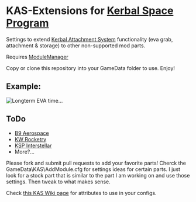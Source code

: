 KAS-Extensions for [Kerbal Space Program](https://www.kerbalspaceprogram.com/)
============================================================================

Settings to extend [Kerbal Attachment System](http://forum.kerbalspaceprogram.com/threads/53134) functionality (eva grab, attachment & storage) to other non-supported mod parts.

Requires [ModuleManager](http://forum.kerbalspaceprogram.com/threads/55219)

Copy or clone this repository into your GameData folder to use. Enjoy!

Example:
--------
![Longterm EVA time...](http://imgur.com/JNbcsHK)

ToDo
----
* [B9 Aerospace](http://forum.kerbalspaceprogram.com/threads/25241)
* [KW Rocketry](http://forum.kerbalspaceprogram.com/threads/51037)
* [KSP Interstellar](http://forum.kerbalspaceprogram.com/threads/43839)
* More?...

Please fork and submit pull requests to add your favorite parts! Cherck the GameData\KAS\AddModule.cfg for settings ideas for certain parts. I just look for a stock part that is similar to the part I am working on and use those settings. Then tweak to what makes sense.

Check [this KAS Wiki page](https://github.com/KospY/KAS/wiki/Part%20modules#wiki-kasmodulegrab) for attributes to use in your configs.

